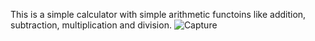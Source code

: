 This is a simple calculator with simple arithmetic functoins like addition, subtraction, multiplication and division.
![Capture](https://user-images.githubusercontent.com/79105798/115887826-090ce880-a472-11eb-97eb-643ac1e63f22.PNG)
